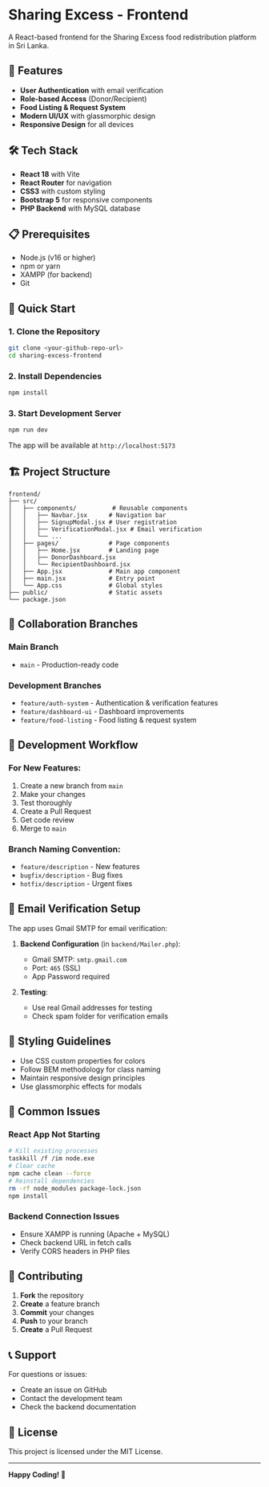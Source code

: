 # Sharing Excess - Frontend

A React-based frontend for the Sharing Excess food redistribution platform in Sri Lanka.

## 🚀 Features

- **User Authentication** with email verification
- **Role-based Access** (Donor/Recipient)
- **Food Listing & Request System**
- **Modern UI/UX** with glassmorphic design
- **Responsive Design** for all devices

## 🛠️ Tech Stack

- **React 18** with Vite
- **React Router** for navigation
- **CSS3** with custom styling
- **Bootstrap 5** for responsive components
- **PHP Backend** with MySQL database

## 📋 Prerequisites

- Node.js (v16 or higher)
- npm or yarn
- XAMPP (for backend)
- Git

## 🚀 Quick Start

### 1. Clone the Repository
```bash
git clone <your-github-repo-url>
cd sharing-excess-frontend
```

### 2. Install Dependencies
```bash
npm install
```

### 3. Start Development Server
```bash
npm run dev
```

The app will be available at `http://localhost:5173`

## 🏗️ Project Structure

```
frontend/
├── src/
│   ├── components/          # Reusable components
│   │   ├── Navbar.jsx      # Navigation bar
│   │   ├── SignupModal.jsx # User registration
│   │   ├── VerificationModal.jsx # Email verification
│   │   └── ...
│   ├── pages/              # Page components
│   │   ├── Home.jsx        # Landing page
│   │   ├── DonorDashboard.jsx
│   │   └── RecipientDashboard.jsx
│   ├── App.jsx             # Main app component
│   ├── main.jsx            # Entry point
│   └── App.css             # Global styles
├── public/                 # Static assets
└── package.json
```

## 👥 Collaboration Branches

### Main Branch
- `main` - Production-ready code

### Development Branches
- `feature/auth-system` - Authentication & verification features
- `feature/dashboard-ui` - Dashboard improvements
- `feature/food-listing` - Food listing & request system

## 🔧 Development Workflow

### For New Features:
1. Create a new branch from `main`
2. Make your changes
3. Test thoroughly
4. Create a Pull Request
5. Get code review
6. Merge to `main`

### Branch Naming Convention:
- `feature/description` - New features
- `bugfix/description` - Bug fixes
- `hotfix/description` - Urgent fixes

## 📧 Email Verification Setup

The app uses Gmail SMTP for email verification:

1. **Backend Configuration** (in `backend/Mailer.php`):
   - Gmail SMTP: `smtp.gmail.com`
   - Port: `465` (SSL)
   - App Password required

2. **Testing**:
   - Use real Gmail addresses for testing
   - Check spam folder for verification emails

## 🎨 Styling Guidelines

- Use CSS custom properties for colors
- Follow BEM methodology for class naming
- Maintain responsive design principles
- Use glassmorphic effects for modals

## 🐛 Common Issues

### React App Not Starting
```bash
# Kill existing processes
taskkill /f /im node.exe
# Clear cache
npm cache clean --force
# Reinstall dependencies
rm -rf node_modules package-lock.json
npm install
```

### Backend Connection Issues
- Ensure XAMPP is running (Apache + MySQL)
- Check backend URL in fetch calls
- Verify CORS headers in PHP files

## 📝 Contributing

1. **Fork** the repository
2. **Create** a feature branch
3. **Commit** your changes
4. **Push** to your branch
5. **Create** a Pull Request

## 📞 Support

For questions or issues:
- Create an issue on GitHub
- Contact the development team
- Check the backend documentation

## 📄 License

This project is licensed under the MIT License.

---

**Happy Coding! 🎉**
